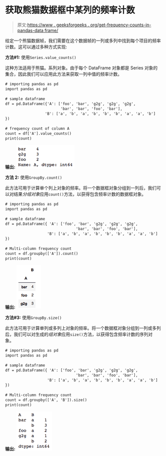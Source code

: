 # 获取熊猫数据框中某列的频率计数

> 原文:[https://www . geeksforgeeks . org/get-frequency-counts-in-pandas-data frame/](https://www.geeksforgeeks.org/getting-frequency-counts-of-a-columns-in-pandas-dataframe/)

给定一个熊猫数据帧，我们需要在这个数据帧的一列或多列中找到每个项目的频率计数。这可以通过多种方式实现:

**方法#1:** 使用`Series.value_counts()`

这种方法适用于熊猫。系列对象。由于每个 DataFrame 对象都是 Series 对象的集合，因此我们可以应用此方法来获取一列中值的频率计数。

```
# importing pandas as pd
import pandas as pd

# sample dataframe
df = pd.DataFrame({'A': ['foo', 'bar', 'g2g', 'g2g', 'g2g',
                         'bar', 'bar', 'foo', 'bar'],
                  'B': ['a', 'b', 'a', 'b', 'b', 'b', 'a', 'a', 'b'] })

# frequency count of column A
count = df['A'].value_counts()
print(count)
```

**输出:**
![](img/1b5c4585a38a19998d36ffbdcc828120.png)

**方法 2:** 使用`GroupBy.count()`

此方法可用于计算单个列上对象的频率。将一个数据框对象分组到一列后，我们可以对结果*分组对象*应用`count()`方法，以获得包含频率计数的数据框对象。

```
# importing pandas as pd
import pandas as pd

# sample dataframe
df = pd.DataFrame({ 'A': ['foo', 'bar', 'g2g', 'g2g', 'g2g',
                                'bar', 'bar', 'foo', 'bar'],
                   'B': ['a', 'b', 'a', 'b', 'b', 'b', 'a', 'a', 'b'] })

# Multi-column frequency count
count = df.groupby(['A']).count()
print(count)
```

**输出:**
![](img/6891e70632a88fab189487aa2a07ca57.png)

**方法#3:** 使用`GroupBy.size()`

此方法可用于计算单列或多列上对象的频率。将一个数据框对象分组到一列或多列后，我们可以对生成的*组对象*应用`size()`方法，以获得包含频率计数的序列对象。

```
# importing pandas as pd
import pandas as pd

# sample dataframe
df = pd.DataFrame({ 'A': ['foo', 'bar', 'g2g', 'g2g', 'g2g', 
                                'bar', 'bar', 'foo', 'bar'],
                   'B': ['a', 'b', 'a', 'b', 'b', 'b', 'a', 'a', 'b'] })

# Multi-column frequency count
count = df.groupby(['A', 'B']).size()
print(count)
```

**输出:**
![](img/a609b2f1b6aecf19a8ecb136c6c20893.png)